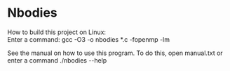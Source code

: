 # Nbodies
How to build this project on Linux:  
Enter a command: gcc -O3 -o nbodies *.c -fopenmp -lm  

See the manual on how to use this program. To do this, open manual.txt or  
enter a command ./nbodies --help  

